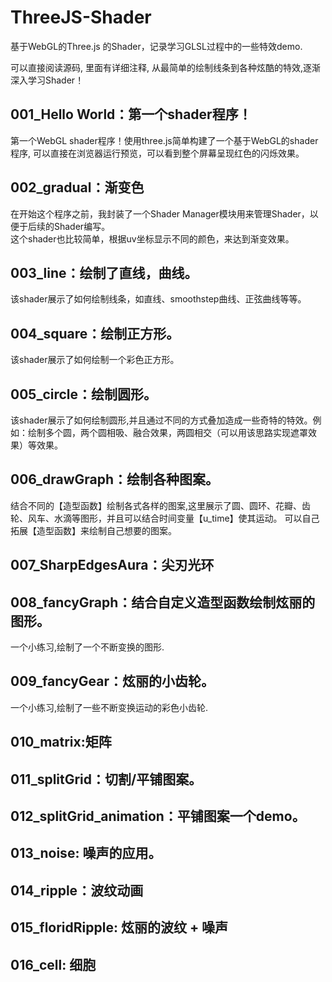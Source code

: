 # ThreeJS-Shader
基于WebGL的Three.js 的Shader，记录学习GLSL过程中的一些特效demo.

可以直接阅读源码, 里面有详细注释, 从最简单的绘制线条到各种炫酷的特效,逐渐深入学习Shader！


## 001_Hello World：第一个shader程序！

第一个WebGL shader程序！使用three.js简单构建了一个基于WebGL的shader程序, 可以直接在浏览器运行预览，可以看到整个屏幕呈现红色的闪烁效果。

## 002_gradual：渐变色

在开始这个程序之前，我封装了一个Shader Manager模块用来管理Shader，以便于后续的Shader编写。    
这个shader也比较简单，根据uv坐标显示不同的颜色，来达到渐变效果。

## 003_line：绘制了直线，曲线。
该shader展示了如何绘制线条，如直线、smoothstep曲线、正弦曲线等等。

## 004_square：绘制正方形。
该shader展示了如何绘制一个彩色正方形。

## 005_circle：绘制圆形。
该shader展示了如何绘制圆形,并且通过不同的方式叠加造成一些奇特的特效。例如：绘制多个圆，两个圆相吸、融合效果，两圆相交（可以用该思路实现遮罩效果）等效果。

## 006_drawGraph：绘制各种图案。
结合不同的【造型函数】绘制各式各样的图案,这里展示了圆、圆环、花瓣、齿轮、风车、水滴等图形，并且可以结合时间变量【u_time】使其运动。
可以自己拓展【造型函数】来绘制自己想要的图案。

## 007_SharpEdgesAura：尖刃光环

## 008_fancyGraph：结合自定义造型函数绘制炫丽的图形。
一个小练习,绘制了一个不断变换的图形.

## 009_fancyGear：炫丽的小齿轮。
一个小练习,绘制了一些不断变换运动的彩色小齿轮.

## 010_matrix:矩阵

## 011_splitGrid：切割/平铺图案。

## 012_splitGrid_animation：平铺图案一个demo。

## 013_noise: 噪声的应用。

## 014_ripple：波纹动画

## 015_floridRipple: 炫丽的波纹 + 噪声

## 016_cell: 细胞